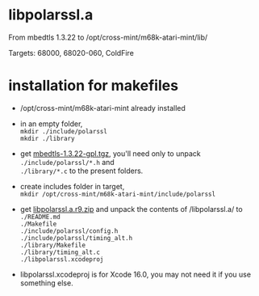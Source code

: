 # libpolarssl.a

From mbedtls 1.3.22 to /opt/cross-mint/m68k-atari-mint/lib/

Targets: 68000, 68020-060, ColdFire

# installation for makefiles

- /opt/cross-mint/m68k-atari-mint already installed 

- in an empty folder,  
   ```mkdir ./include/polarssl```  
   ```mkdir ./library```  

- get [mbedtls-1.3.22-gpl.tgz](https://ptonthat.fr/files/polarssl/mbedtls-1.3.22-gpl.tgz), you'll need only to unpack  
   ```./include/polarssl/*.h``` and  
   ```./library/*.c``` to the present folders.  

- create includes folder in target,  
	```mkdir /opt/cross-mint/m68k-atari-mint/include/polarssl```

- get [libpolarssl.a.r9.zip](https://ptonthat.fr/files/polarssl/sources/libpolarssl.a.r9.zip) and unpack the contents of /libpolarssl.a/ to  
   ```./README.md```  
   ```./Makefile```  
   ```./include/polarssl/config.h```  
   ```./include/polarssl/timing_alt.h```  
   ```./library/Makefile```  
   ```./library/timing_alt.c```  
   ```./libpolarssl.xcodeproj```  

- libpolarssl.xcodeproj is for Xcode 16.0, you may not need it if you use something else.
